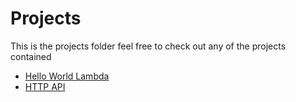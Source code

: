 # Projects

This is the projects folder feel free to check out any of the projects contained

- [Hello World Lambda](./hello-world-lambda)
- [HTTP API](./http-api)
